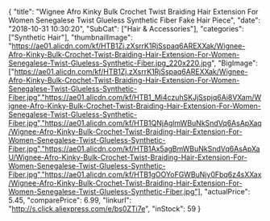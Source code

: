 {
	"title": "Wignee Afro Kinky Bulk Crochet Twist Braiding Hair Extension For Women Senegalese Twist Glueless Synthetic Fiber Fake Hair Piece",
	"date": "2018-10-31 10:30:20",
	"SubCat": ["Hair & Accessories"],
	"categories": ["Synthetic Hair"],
	"thumbnailImage": "https://ae01.alicdn.com/kf/HTB1Zj.zXsrrK1RjSspaq6AREXXak/Wignee-Afro-Kinky-Bulk-Crochet-Twist-Braiding-Hair-Extension-For-Women-Senegalese-Twist-Glueless-Synthetic-Fiber.jpg_220x220.jpg",
	"BigImage": ["https://ae01.alicdn.com/kf/HTB1Zj.zXsrrK1RjSspaq6AREXXak/Wignee-Afro-Kinky-Bulk-Crochet-Twist-Braiding-Hair-Extension-For-Women-Senegalese-Twist-Glueless-Synthetic-Fiber.jpg","https://ae01.alicdn.com/kf/HTB1_Mi4czuhSKJjSspjq6Ai8VXam/Wignee-Afro-Kinky-Bulk-Crochet-Twist-Braiding-Hair-Extension-For-Women-Senegalese-Twist-Glueless-Synthetic-Fiber.jpg","https://ae01.alicdn.com/kf/HTB1QNjAglmWBuNkSndVq6AsApXaq/Wignee-Afro-Kinky-Bulk-Crochet-Twist-Braiding-Hair-Extension-For-Women-Senegalese-Twist-Glueless-Synthetic-Fiber.jpg","https://ae01.alicdn.com/kf/HTB1Ax5agBmWBuNkSndVq6AsApXaU/Wignee-Afro-Kinky-Bulk-Crochet-Twist-Braiding-Hair-Extension-For-Women-Senegalese-Twist-Glueless-Synthetic-Fiber.jpg","https://ae01.alicdn.com/kf/HTB1gOOYoFGWBuNjy0Fbq6z4sXXax/Wignee-Afro-Kinky-Bulk-Crochet-Twist-Braiding-Hair-Extension-For-Women-Senegalese-Twist-Glueless-Synthetic-Fiber.jpg"],
	"actualPrice": 5.45,
	"comparePrice": 6.99,
	"linkurl": "http://s.click.aliexpress.com/e/bs0ZTi7e",
	"inStock": 59
}
